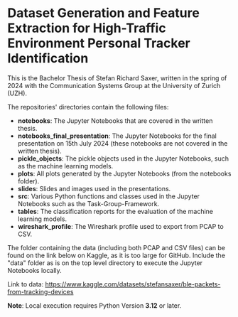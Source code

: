 # Dataset Generation and Feature Extraction for High-Traffic Environment Personal Tracker Identification

This is the Bachelor Thesis of Stefan Richard Saxer, written in the spring of 2024 with the Communication Systems Group at the University of Zurich (UZH). 

The repositories' directories contain the following files:
- **notebooks**: The Jupyter Notebooks that are covered in the written thesis.
- **notebooks_final_presentation**: The Jupyter Notebooks for the final presentation on 15th July 2024 (these notebooks are not covered in the written thesis).
- **pickle_objects**: The pickle objects used in the Jupyter Notebooks, such as the machine learning models.
- **plots**: All plots generated by the Jupyter Notebooks (from the notebooks folder).
- **slides**: Slides and images used in the presentations.
- **src**: Various Python functions and classes used in the Jupyter Notebooks such as the Task-Group-Framework.
- **tables**: The classification reports for the evaluation of the machine learning models.
- **wireshark_profile**: The Wireshark profile used to export from PCAP to CSV.


The folder containing the data (including both PCAP and CSV files) can be found on the link below on Kaggle, as it is too large for GitHub. Include the "data" folder as is on the top level directory to execute the Jupyter Notebooks locally. 

Link to data: https://www.kaggle.com/datasets/stefansaxer/ble-packets-from-tracking-devices

**Note**: Local execution requires Python Version **3.12** or later. 



